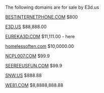 The following domains are for sale by E3d.us

[BESTINTERNETPHONE.COM](http://BESTINTERNETPHONE.COM) $800

[E3D.US](http:\\E3D.US)	$88,888.00

[EUREKA3D.COM](http://EUREKA3D.COM)	$11,111.00 - here

[homelessoften.com](http://homelessoften.com)	$10,0000.00

[NCPL007.COM](http://NCPL007.COM)	$99.9

[SEEREEUSFUN.COM](http://SEEREEUSFUN.COM)	$99.9

[SNW.US](http://SNW.US)	$888.88

[WE81.COM](http://we81.com)	$8,8888,888.88

